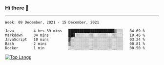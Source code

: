 ### Hi there 👋
---
<!--START_SECTION:waka-->
```text
Week: 09 December, 2021 - 15 December, 2021

Java         4 hrs 39 mins   █████████████████████▒░░░   84.69 % 
Markdown     34 mins         ██▓░░░░░░░░░░░░░░░░░░░░░░   10.46 % 
JavaScript   10 mins         ▓░░░░░░░░░░░░░░░░░░░░░░░░   03.24 % 
Bash         2 mins          ▒░░░░░░░░░░░░░░░░░░░░░░░░   00.81 % 
Docker       1 min           ░░░░░░░░░░░░░░░░░░░░░░░░░   00.50 % 
```
<!--END_SECTION:waka-->

[![Top Langs](https://github-readme-stats.vercel.app/api/top-langs/?username=HyunAh-iia&layout=compact)](https://github.com/anuraghazra/github-readme-stats)
<!--
**HyunAh-iia/HyunAh-iia** is a ✨ _special_ ✨ repository because its `README.md` (this file) appears on your GitHub profile.

Here are some ideas to get you started:

- 🔭 I’m currently working on ...
- 🌱 I’m currently learning ...
- 👯 I’m looking to collaborate on ...
- 🤔 I’m looking for help with ...
- 💬 Ask me about ...
- 📫 How to reach me: ...
- 😄 Pronouns: ...
- ⚡ Fun fact: ...
-->
